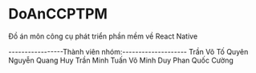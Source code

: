 # DoAnCCPTPM

Đồ án môn công cụ phát triển phần mềm về React Native

-----------------Thành viên nhóm:--------------------
Trần Võ Tố Quyên
Nguyễn Quang Huy
Trần Minh Tuấn
Võ Minh Duy
Phan Quốc Cường
